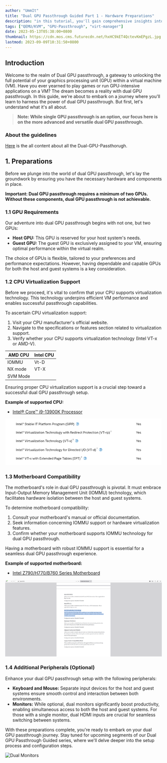 ```yaml
---
author: "UmmIt"
title: "Dual GPU Passthrough Guided Part 1 - Hardware Preparations"
description: "in this tutorial, you'll gain comprehensive insights into preparing your hardware for GPU passthrough. Learn the crucial steps and requirements that pave the way for a successful setup."
tags: ["QEMU/KVM", "GPU-Passthrough", "virt-manager"]
date: 2023-05-13T05:38:00+0800
thumbnail: https://cdn.mos.cms.futurecdn.net/hxHC9kET4QctevKmEPgzL.jpg
lastmod: 2023-09-09T10:31:50+0800
---
```


## Introduction

Welcome to the realm of Dual GPU passthrough, a gateway to unlocking the full potential of your graphics processing unit (GPU) within a virtual machine (VM). Have you ever yearned to play games or run GPU-intensive applications on a VM? The dream becomes a reality with dual GPU passthrough. In this guide, we're about to embark on a journey where you'll learn to harness the power of dual GPU passthrough. But first, let's understand what it's all about.

>**Note: While single GPU passthrough is an option, our focus here is on the more advanced and versatile dual GPU passthrough.**

### About the guidelines

[Here](/en/tags/virt-manager/) is the all content about all the Dual-GPU-Passthorugh.

## 1. Preparations

Before we plunge into the world of dual GPU passthrough, let's lay the groundwork by ensuring you have the necessary hardware and components in place.

**Important: Dual GPU passthrough requires a minimum of two GPUs. Without these components, dual GPU passthrough is not achievable.**

### 1.1 GPU Requirements

Our adventure into dual GPU passthrough begins with not one, but two GPUs:

- **Host GPU:** This GPU is reserved for your host system's needs.
- **Guest GPU:** The guest GPU is exclusively assigned to your VM, ensuring optimal performance within the virtual realm.

The choice of GPUs is flexible, tailored to your preferences and performance expectations. However, having dependable and capable GPUs for both the host and guest systems is a key consideration.

### 1.2 CPU Virtualization Support

Before we proceed, it's vital to confirm that your CPU supports virtualization technology. This technology underpins efficient VM performance and enables successful passthrough capabilities.

To ascertain CPU virtualization support:

1. Visit your CPU manufacturer's official website.
2. Navigate to the specifications or features section related to virtualization support.
3. Verify whether your CPU supports virtualization technology (Intel VT-x or AMD-V).

| AMD CPU   | Intel CPU |
| ----------|-----------|
| IOMMU     | Vt-D      |
| NX mode   | VT-X      |
| SVM Mode  |           |


Ensuring proper CPU virtualization support is a crucial step toward a successful dual GPU passthrough setup.

**Example of supported CPU:**

- [Intel® Core™ i9-13900K Processor](https://www.intel.com/content/www/us/en/products/sku/230496/intel-core-i913900k-processor-36m-cache-up-to-5-80-ghz/specifications.html?wapkw=i9%2013900k)

![CPU](./Example-with-cpu-supported.png)

### 1.3 Motherboard Compatibility

The motherboard's role in dual GPU passthrough is pivotal. It must embrace Input-Output Memory Management Unit (IOMMU) technology, which facilitates hardware isolation between the host and guest systems.

To determine motherboard compatibility:

1. Consult your motherboard's manual or official documentation.
2. Seek information concerning IOMMU support or hardware virtualization features.
3. Confirm whether your motherboard supports IOMMU technology for dual GPU passthrough.

Having a motherboard with robust IOMMU support is essential for a seamless dual GPU passthrough experience.

**Example of supported motherboard:**

- [Intel Z790/H770/B760 Series Motherboard](https://download.asrock.com/Manual/Software/Intel%20B760/Software_BIOS%20Setup%20Guide_English.pdf)

![MotherBoard](./Example-with-motherboard-supported.png)

### 1.4 Additional Peripherals (Optional)

Enhance your dual GPU passthrough setup with the following peripherals:

- **Keyboard and Mouse:** Separate input devices for the host and guest systems ensure smooth control and interaction between both environments.
- **Monitors:** While optional, dual monitors significantly boost productivity, enabling simultaneous access to both the host and guest systems. For those with a single monitor, dual HDMI inputs are crucial for seamless switching between systems.

With these preparations complete, you're ready to embark on your dual GPU passthrough journey. Stay tuned for upcoming segments of our Dual GPU Passthrough Guided series, where we'll delve deeper into the setup process and configuration steps.

![Dual Monitors](http://www.rdaxpress.com/uploads/3/1/6/7/31672951/s586650569732673968_p93_i1_w2560.jpeg)